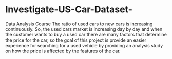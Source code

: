 # Investigate-US-Car-Dataset-
Data Analysis Course
The ratio of used cars to new cars is increasing continuously. So, the used cars market is increasing day by day and when the customer wants to buy a used car there are many factors that determine the price for the car, so the goal of this project is provide an easier experience for searching for a used vehicle by providing an analysis study on how the price is affected by the features of the car.
